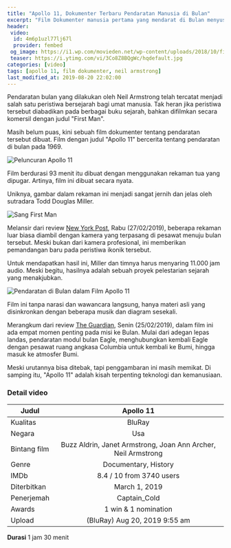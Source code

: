```yaml
---
title: "Apollo 11, Dokumenter Terbaru Pendaratan Manusia di Bulan"
excerpt: "Film Dokumenter manusia pertama yang mendarat di Bulan menyusul kontroversi film First Man"
header:
 video:
  id: 4m6p1uzl77lj67l
  provider: fembed
 og_image: https://i1.wp.com/movieden.net/wp-content/uploads/2018/10/first-man-2.jpg
 teaser: https://i.ytimg.com/vi/3Co8Z8BQgWc/hqdefault.jpg
categories: [video]
tags: [apollo 11, film dokumenter, neil armstrong]
last_modified_at: 2019-08-20 22:02:00
---
```

Pendaratan bulan yang dilakukan oleh Neil Armstrong telah tercatat menjadi salah satu peristiwa bersejarah bagi umat manusia. Tak heran jika peristiwa tersebut diabadikan pada berbagai buku sejarah, bahkan difilmkan secara komersil dengan judul "First Man".

Masih belum puas, kini sebuah film dokumenter tentang pendaratan tersebut dibuat. Film dengan judul "Apollo 11" bercerita tentang pendaratan di bulan pada 1969.

![Peluncuran Apollo 11](https://static01.nyt.com/images/2019/03/10/arts/10apollo11-doc1/merlin_151111659_919c24d9-d4b0-4694-97aa-f17a7a0aa25a-jumbo.jpg)

Film berdurasi 93 menit itu dibuat dengan menggunakan rekaman tua yang dipugar. Artinya, film ini dibuat secara nyata.

Uniknya, gambar dalam rekaman ini menjadi sangat jernih dan jelas oleh sutradara Todd Douglas Miller.

![Sang First Man](https://static01.nyt.com/images/2019/03/09/arts/apollo-11-anatomy/apollo-11-anatomy-videoSixteenByNineJumbo1600.jpg)

Melansir dari review [New York Post](https://www.google.com/amp/s/www.nytimes.com/2019/02/27/movies/apollo-11-review.html), Rabu (27/02/2019), beberapa rekaman luar biasa diambil dengan kamera yang terpasang di pesawat menuju bulan tersebut. Meski bukan dari kamera profesional, ini memberikan pemandangan baru pada peristiwa ikonik tersebut.

Untuk mendapatkan hasil ini, Miller dan timnya harus menyaring 11.000 jam audio. Meski begitu, hasilnya adalah sebuah proyek pelestarian sejarah yang menakjubkan.

![Pendaratan di Bulan dalam Film Apollo 11](https://static01.nyt.com/images/2019/03/01/arts/01APOLLO-1/01APOLLO-1-jumbo-v2.jpg)

Film ini tanpa narasi dan wawancara langsung, hanya materi asli yang disinkronkan dengan beberapa musik dan diagram sesekali.

Merangkum dari review [The Guardian](https://www.google.com/amp/s/amp.theguardian.com/film/2019/feb/25/apollo-11-review-eye-opening-documentary-is-a-five-star-triumph), Senin (25/02/2019), dalam film ini ada empat momen penting pada misi ke Bulan. Mulai dari adegan lepas landas, pendaratan modul bulan Eagle, menghubungkan kembali Eagle dengan pesawat ruang angkasa Columbia untuk kembali ke Bumi, hingga masuk ke atmosfer Bumi.

Meski urutannya bisa ditebak, tapi penggambaran ini masih memikat. Di samping itu, "Apollo 11" adalah kisah terpenting teknologi dan kemanusiaan.

### Detail video

|Judul|Apollo 11|
|---|:---:|
|Kualitas|BluRay|
|Negara|Usa|
|Bintang film|Buzz Aldrin, Janet Armstrong, Joan Ann Archer, Neil Armstrong|
|Genre|Documentary, History|
|IMDb|8.4 / 10 from 3740 users|
|Diterbitkan|March 1, 2019|
|Penerjemah|Captain_Cold|
|Awards|1 win & 1 nomination|
|Upload| (BluRay) Aug 20, 2019 9:55 am|

**Durasi** 1 jam 30 menit
